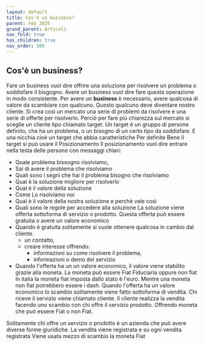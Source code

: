 ```yaml
---
layout: default
title: Cos'è un business?
parent: Feb 2025
grand_parent: Articoli
nav_fold: true
has_children: true
nav_order: 100
---
```



## Cos'è un business?
Fare un business vuol dire offrire una soluzione per risolvere un problema o soddisfare il bisgogno.
Avere un business vuol dire fare questa operazione in modo consistente.
Per avere un **business** è necessario, avere qualcosa di valore da scambiare con qualcuno.
Questo qualcuno deve diventare nostro cliente.
Si crea così un mercato una serie di problemi da risolvere e una serie di offerte per risolverlo.
Perciò per fare più chiarezza sul mercato si sceglie un cliente tipo chiamato target.
Un target è un gruppo di persone definito, che ha un problema, o un bisogno di un certo tipo da soddisfare.
E una nicchia cioè un target che abbia caratteristiche 
Per definite Bene il target si può usare il Posizionamento
Il posizionamento vuol dire entrare nella testa delle persone con messaggi chiari:
- Quale problema bissogno risolviamo,
- Sai di avere il problema che risolviamo
- Quali sono i segni che hai il problema bisogno che risolviamo
- Qual è la soluzione migliore per risolverlo
- Qual è il valore della soluzione
- Come Lo risolviamo noi
- Qual è il valore della nostra soluzione e perchè vale così
- Quali sono le regole per accedere alla soluzione
La soluzione viene offerta sottoforma di servizio o prodotto.
Questa offerta può essere gratuita o avere un valore economico
- Quando è gratuita solitamente si vuole ottenere qualcosa in cambio dal cliente.
  - un contatto, 
  - creare interesse offrendo:
    - informazioni su come risolvere il problema,
    - informazioni o demo del servizio 
- Quando l'offerta ha un un valore economico, il valore viene stabilito grazie alla moneta.
La moneta può essere Fiat Fiduciaria oppure non fiat 
In italia la moneta fiat imposta dallo stato è l'euro.
Mentre una moneta non fiat potrebbero essere i dash.
Quando l'offerta ha un valore economico lo scambio solitamente viene fatto sottoforma di vendita.
Chi riceve il servizio viene chiamato cliente.
Il cliente realizza la vendita facendo uno scambio con chi offre il servizio prodotto.
Offrendo moneta che può essere Fiat o non Fiat.

Solitamente chi offre un servizio o prodotto è un azienda che può avere diverse forme giuridiche.
La vendita viene registrata e su ogni vendita registrata 
Viene usata mezzo di scambio la moneta Fiat
